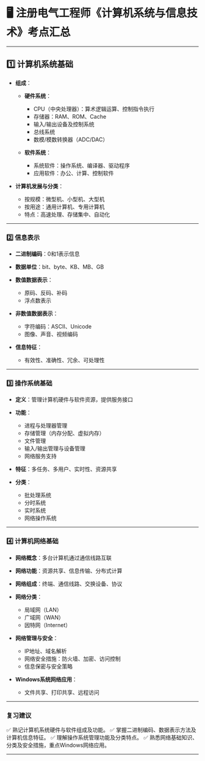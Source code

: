 # 🖥 注册电气工程师《计算机系统与信息技术》考点汇总

---

## **1️⃣ 计算机系统基础**

* **组成**：

  * **硬件系统**：

    * CPU（中央处理器）：算术逻辑运算、控制指令执行
    * 存储器：RAM、ROM、Cache
    * 输入/输出设备及控制系统
    * 总线系统
    * 数模/模数转换器（ADC/DAC）
  * **软件系统**：

    * 系统软件：操作系统、编译器、驱动程序
    * 应用软件：办公、计算、控制软件

* **计算机发展与分类**：

  * 按规模：微型机、小型机、大型机
  * 按用途：通用计算机、专用计算机
  * 特点：高速处理、存储集中、自动化

---

### **2️⃣ 信息表示**

* **二进制编码**：0和1表示信息
* **数据单位**：bit、byte、KB、MB、GB
* **数值数据表示**：

  * 原码、反码、补码
  * 浮点数表示
* **非数值数据表示**：

  * 字符编码：ASCII、Unicode
  * 图像、声音、视频编码
* **信息特征**：

  * 有效性、准确性、冗余、可处理性

---

### **3️⃣ 操作系统基础**

* **定义**：管理计算机硬件与软件资源，提供服务接口
* **功能**：

  * 进程与处理器管理
  * 存储管理（内存分配、虚拟内存）
  * 文件管理
  * 输入/输出管理与设备管理
  * 网络服务支持
* **特征**：多任务、多用户、实时性、资源共享
* **分类**：

  * 批处理系统
  * 分时系统
  * 实时系统
  * 网络操作系统

---

### **4️⃣ 计算机网络基础**

* **网络概念**：多台计算机通过通信线路互联
* **网络功能**：资源共享、信息传输、分布式计算
* **网络组成**：终端、通信线路、交换设备、协议
* **网络分类**：

  * 局域网（LAN）
  * 广域网（WAN）
  * 因特网（Internet）
* **网络管理与安全**：

  * IP地址、域名解析
  * 网络安全措施：防火墙、加密、访问控制
  * 信息保密与安全策略
* **Windows系统网络应用**：

  * 文件共享、打印共享、远程访问

---

### **复习建议**

✅ 熟记计算机系统硬件与软件组成及功能。
✅ 掌握二进制编码、数据表示方法及计算机信息特征。
✅ 理解操作系统管理功能及分类特点。
✅ 熟悉网络基础知识、分类及安全措施，重点Windows网络应用。

---